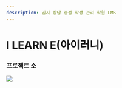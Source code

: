```yaml
---
description: 입시 상담 중점 학생 관리 학원 LMS
---
```


# I LEARN E(아이러니)

### 프로젝트 소

<img src="<../.gitbook/assets/image (1).png>" width="800">
